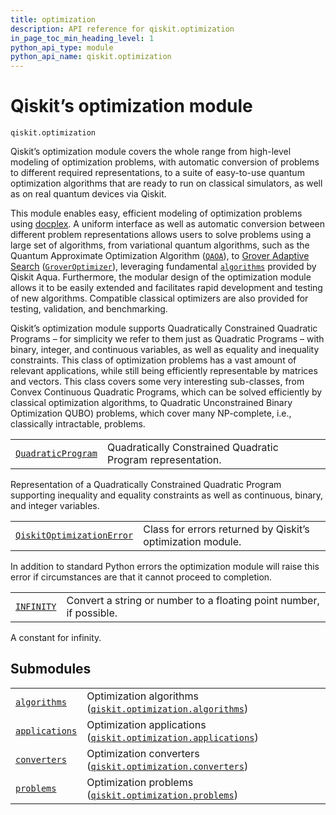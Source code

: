 ```yaml
---
title: optimization
description: API reference for qiskit.optimization
in_page_toc_min_heading_level: 1
python_api_type: module
python_api_name: qiskit.optimization
---
```


<span id="module-qiskit.optimization" />

<span id="qiskit-optimization" />

<span id="qiskit-s-optimization-module-qiskit-optimization" />

# Qiskit’s optimization module

<span id="module-qiskit.optimization" />

`qiskit.optimization`

Qiskit’s optimization module covers the whole range from high-level modeling of optimization problems, with automatic conversion of problems to different required representations, to a suite of easy-to-use quantum optimization algorithms that are ready to run on classical simulators, as well as on real quantum devices via Qiskit.

This module enables easy, efficient modeling of optimization problems using [docplex](https://developer.ibm.com/docloud/documentation/optimization-modeling/modeling-for-python/). A uniform interface as well as automatic conversion between different problem representations allows users to solve problems using a large set of algorithms, from variational quantum algorithms, such as the Quantum Approximate Optimization Algorithm ([`QAOA`](qiskit.aqua.algorithms.QAOA#qiskit.aqua.algorithms.QAOA "qiskit.aqua.algorithms.QAOA")), to [Grover Adaptive Search](https://arxiv.org/abs/quant-ph/9607014) ([`GroverOptimizer`](qiskit.optimization.algorithms.GroverOptimizer#qiskit.optimization.algorithms.GroverOptimizer "qiskit.optimization.algorithms.GroverOptimizer")), leveraging fundamental [`algorithms`](qiskit.aqua.algorithms#module-qiskit.aqua.algorithms "qiskit.aqua.algorithms") provided by Qiskit Aqua. Furthermore, the modular design of the optimization module allows it to be easily extended and facilitates rapid development and testing of new algorithms. Compatible classical optimizers are also provided for testing, validation, and benchmarking.

Qiskit’s optimization module supports Quadratically Constrained Quadratic Programs – for simplicity we refer to them just as Quadratic Programs – with binary, integer, and continuous variables, as well as equality and inequality constraints. This class of optimization problems has a vast amount of relevant applications, while still being efficiently representable by matrices and vectors. This class covers some very interesting sub-classes, from Convex Continuous Quadratic Programs, which can be solved efficiently by classical optimization algorithms, to Quadratic Unconstrained Binary Optimization QUBO) problems, which cover many NP-complete, i.e., classically intractable, problems.

|                                                                                                                                        |                                                             |
| -------------------------------------------------------------------------------------------------------------------------------------- | ----------------------------------------------------------- |
| [`QuadraticProgram`](qiskit.optimization.QuadraticProgram#qiskit.optimization.QuadraticProgram "qiskit.optimization.QuadraticProgram") | Quadratically Constrained Quadratic Program representation. |

Representation of a Quadratically Constrained Quadratic Program supporting inequality and equality constraints as well as continuous, binary, and integer variables.

|                                                                                                                                                                    |                                                            |
| ------------------------------------------------------------------------------------------------------------------------------------------------------------------ | ---------------------------------------------------------- |
| [`QiskitOptimizationError`](qiskit.optimization.QiskitOptimizationError#qiskit.optimization.QiskitOptimizationError "qiskit.optimization.QiskitOptimizationError") | Class for errors returned by Qiskit’s optimization module. |

In addition to standard Python errors the optimization module will raise this error if circumstances are that it cannot proceed to completion.

|                                                                                                        |                                                                     |
| ------------------------------------------------------------------------------------------------------ | ------------------------------------------------------------------- |
| [`INFINITY`](qiskit.optimization.INFINITY#qiskit.optimization.INFINITY "qiskit.optimization.INFINITY") | Convert a string or number to a floating point number, if possible. |

A constant for infinity.

## Submodules

|                                                                                                                               |                                                                                                                                                                               |
| ----------------------------------------------------------------------------------------------------------------------------- | ----------------------------------------------------------------------------------------------------------------------------------------------------------------------------- |
| [`algorithms`](qiskit.optimization.algorithms#module-qiskit.optimization.algorithms "qiskit.optimization.algorithms")         | Optimization algorithms ([`qiskit.optimization.algorithms`](qiskit.optimization.algorithms#module-qiskit.optimization.algorithms "qiskit.optimization.algorithms"))           |
| [`applications`](qiskit.optimization.applications#module-qiskit.optimization.applications "qiskit.optimization.applications") | Optimization applications ([`qiskit.optimization.applications`](qiskit.optimization.applications#module-qiskit.optimization.applications "qiskit.optimization.applications")) |
| [`converters`](qiskit.optimization.converters#module-qiskit.optimization.converters "qiskit.optimization.converters")         | Optimization converters ([`qiskit.optimization.converters`](qiskit.optimization.converters#module-qiskit.optimization.converters "qiskit.optimization.converters"))           |
| [`problems`](qiskit.optimization.problems#module-qiskit.optimization.problems "qiskit.optimization.problems")                 | Optimization problems ([`qiskit.optimization.problems`](qiskit.optimization.problems#module-qiskit.optimization.problems "qiskit.optimization.problems"))                     |

